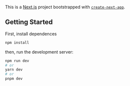 This is a [Next.js](https://nextjs.org/) project bootstrapped with [`create-next-app`](https://github.com/vercel/next.js/tree/canary/packages/create-next-app).

## Getting Started

First, install dependences

```bash
npm install
```

then, run the development server:

```bash
npm run dev
# or
yarn dev
# or
pnpm dev
```
